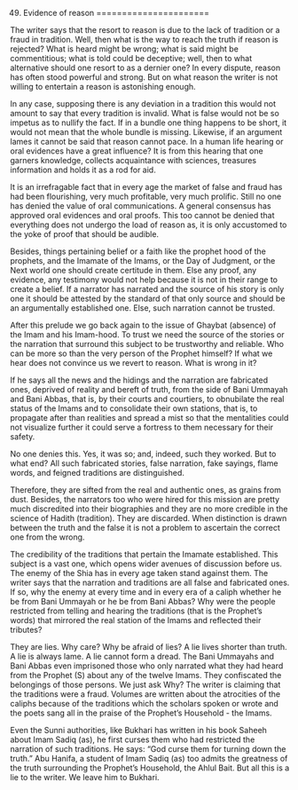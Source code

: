 49. Evidence of reason
======================

The writer says that the resort to reason is due to the lack of
tradition or a fraud in tradition. Well, then what is the way to reach
the truth if reason is rejected? What is heard might be wrong; what is
said might be commentitious; what is told could be deceptive; well, then
to what alternative should one resort to as a dernier one? In every
dispute, reason has often stood powerful and strong. But on what reason
the writer is not willing to entertain a reason is astonishing enough.

In any case, supposing there is any deviation in a tradition this would
not amount to say that every tradition is invalid. What is false would
not be so impetus as to nullify the fact. If in a bundle one thing
happens to be short, it would not mean that the whole bundle is missing.
Likewise, if an argument lames it cannot be said that reason cannot
pace. In a human life hearing or oral evidences have a great influence?
It is from this hearing that one garners knowledge, collects
acquaintance with sciences, treasures information and holds it as a rod
for aid.

It is an irrefragable fact that in every age the market of false and
fraud has had been flourishing, very much profitable, very much
prolific. Still no one has denied the value of oral communications. A
general consensus has approved oral evidences and oral proofs. This too
cannot be denied that everything does not undergo the load of reason as,
it is only accustomed to the yoke of proof that should be audible.

Besides, things pertaining belief or a faith like the prophet hood of
the prophets, and the Imamate of the Imams, or the Day of Judgment, or
the Next world one should create certitude in them. Else any proof, any
evidence, any testimony would not help because it is not in their range
to create a belief. If a narrator has narrated and the source of his
story is only one it should be attested by the standard of that only
source and should be an argumentally established one. Else, such
narration cannot be trusted.

After this prelude we go back again to the issue of Ghaybat (absence) of
the Imam and his Imam-hood. To trust we need the source of the stories
or the narration that surround this subject to be trustworthy and
reliable. Who can be more so than the very person of the Prophet
himself? If what we hear does not convince us we revert to reason. What
is wrong in it?

If he says all the news and the hidings and the narration are fabricated
ones, deprived of reality and bereft of truth, from the side of Bani
Ummayah and Bani Abbas, that is, by their courts and courtiers, to
obnubilate the real status of the Imams and to consolidate their own
stations, that is, to propagate after than realities and spread a mist
so that the mentalities could not visualize further it could serve a
fortress to them necessary for their safety.

No one denies this. Yes, it was so; and, indeed, such they worked. But
to what end? All such fabricated stories, false narration, fake sayings,
flame words, and feigned traditions are distinguished.

Therefore, they are sifted from the real and authentic ones, as grains
from dust. Besides, the narrators too who were hired for this mission
are pretty much discredited into their biographies and they are no more
credible in the science of Hadith (tradition). They are discarded. When
distinction is drawn between the truth and the false it is not a problem
to ascertain the correct one from the wrong.

The credibility of the traditions that pertain the Imamate established.
This subject is a vast one, which opens wider avenues of discussion
before us. The enemy of the Shia has in every age taken stand against
them. The writer says that the narration and traditions are all false
and fabricated ones. If so, why the enemy at every time and in every era
of a caliph whether he be from Bani Ummayah or he be from Bani Abbas?
Why were the people restricted from telling and hearing the traditions
(that is the Prophet’s words) that mirrored the real station of the
Imams and reflected their tributes?

They are lies. Why care? Why be afraid of lies? A lie lives shorter than
truth. A lie is always lame. A lie cannot form a dread. The Bani
Ummayahs and Bani Abbas even imprisoned those who only narrated what
they had heard from the Prophet (S) about any of the twelve Imams. They
confiscated the belongings of those persons. We just ask Why? The writer
is claiming that the traditions were a fraud. Volumes are written about
the atrocities of the caliphs because of the traditions which the
scholars spoken or wrote and the poets sang all in the praise of the
Prophet’s Household - the Imams.

Even the Sunni authorities, like Bukhari has written in his book Saheeh
about Imam Sadiq (as), he first curses them who had restricted the
narration of such traditions. He says: “God curse them for turning down
the truth.” Abu Hanifa, a student of Imam Sadiq (as) too admits the
greatness of the truth surrounding the Prophet’s Household, the Ahlul
Bait. But all this is a lie to the writer. We leave him to Bukhari.


